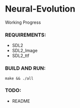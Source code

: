 # Neural-Evolution

Working Progress

### REQUIREMENTS:

* SDL2
* SDL2\_Image
* SDL2\_ttf

### BUILD AND RUN:

```
make && ./all
```

### TODO:
* README

